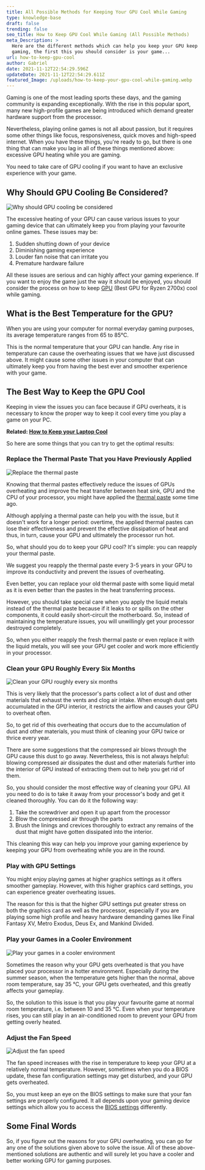 ```yaml
---
title: All Possible Methods for Keeping Your GPU Cool While Gaming
type: knowledge-base
draft: false
trending: false
seo_title: How to Keep GPU Cool While Gaming (All Possible Methods)
meta_Description: >
  Here are the different methods which can help you keep your GPU keep while
  gaming, the first this you should consider is your game...
url: how-to-keep-gpu-cool
author: Gabriel
date: 2021-11-12T22:54:29.596Z
updateDate: 2021-11-12T22:54:29.611Z
featured_Image: /uploads/how-to-keep-your-gpu-cool-while-gaming.webp
---
```

Gaming is one of the most leading sports these days, and the gaming community is expanding exceptionally. With the rise in this popular sport, many new high-profile games are being introduced which demand greater hardware support from the processor.

Nevertheless, playing online games is not all about passion, but it requires some other things like focus, responsiveness, quick moves and high-speed internet. When you have these things, you're ready to go, but there is one thing that can make you lag in all of these things mentioned above: excessive GPU heating while you are gaming.

You need to take care of GPU cooling if you want to have an exclusive experience with your game.

## Why Should GPU Cooling Be Considered?

![Why should GPU cooling be considered](https://gamingtechies.com/img/why-should-gpu-cooling-be-considered.webp "Why should GPU cooling be considered")

The excessive heating of your GPU can cause various issues to your gaming device that can ultimately keep you from playing your favourite online games. These issues may be:

1. Sudden shutting down of your device
2. Diminishing gaming experience
3. Louder fan noise that can irritate you
4. Premature hardware failure

All these issues are serious and can highly affect your gaming experience. If you want to enjoy the game just the way it should be enjoyed, you should consider the process on how to keep [GPU](https://gamingtechies.com/best-gpu-for-ryzen-7-2700x/) (Best GPU for Ryzen 2700x) cool while gaming.

## What is the Best Temperature for the GPU?

When you are using your computer for normal everyday gaming purposes, its average temperature ranges from 65 to 85°C.

This is the normal temperature that your GPU can handle. Any rise in temperature can cause the overheating issues that we have just discussed above. It might cause some other issues in your computer that can ultimately keep you from having the best ever and smoother experience with your game.

## The Best Way to Keep the GPU Cool

Keeping in view the issues you can face because if GPU overheats, it is necessary to know the proper way to keep it cool every time you play a game on your PC.

**Related: [How to Keep your Laptop Cool](https://gamingtechies.com/how-to-keep-a-gaming-laptop-cool/)**

So here are some things that you can try to get the optimal results:

### Replace the Thermal Paste That you Have Previously Applied

![Replace the thermal paste](https://gamingtechies.com/img/replace-the-thermal-paste.webp "Replace the thermal paste")

Knowing that thermal pastes effectively reduce the issues of GPUs overheating and improve the heat transfer between heat sink, GPU and the CPU of your processor, you might have applied the [thermal paste](https://en.wikipedia.org/wiki/Thermal_paste) some time ago.

Although applying a thermal paste can help you with the issue, but it doesn't work for a longer period: overtime, the applied thermal pastes can lose their effectiveness and prevent the effective dissipation of heat and thus, in turn, cause your GPU and ultimately the processor run hot.

So, what should you do to keep your GPU cool? It's simple: you can reapply your thermal paste.

We suggest you reapply the thermal paste every 3-5 years in your GPU to improve its conductivity and prevent the issues of overheating.

Even better, you can replace your old thermal paste with some liquid metal as it is even better than the pastes in the heat transferring process.

However, you should take special care when you apply the liquid metals instead of the thermal paste because if it leaks to or spills on the other components, it could easily short-circuit the motherboard. So, instead of maintaining the temperature issues, you will unwillingly get your processor destroyed completely.

So, when you either reapply the fresh thermal paste or even replace it with the liquid metals, you will see your GPU get cooler and work more efficiently in your processor.

### Clean your GPU Roughly Every Six Months

![Clean your GPU roughly every six months](https://gamingtechies.com/img/clean-your-gpu-roughly-every-six-months.webp "Clean your GPU roughly every six months")

This is very likely that the processor's parts collect a lot of dust and other materials that exhaust the vents and clog air intake. When enough dust gets accumulated in the GPU interior, it restricts the airflow and causes your GPU to overheat often.

So, to get rid of this overheating that occurs due to the accumulation of dust and other materials, you must think of cleaning your GPU twice or thrice every year.

There are some suggestions that the compressed air blows through the GPU cause this dust to go away. Nevertheless, this is not always helpful: blowing compressed air dissipates the dust and other materials further into the interior of GPU instead of extracting them out to help you get rid of them.

So, you should consider the most effective way of cleaning your GPU. All you need to do is to take it away from your processor's body and get it cleaned thoroughly. You can do it the following way:

1. Take the screwdriver and open it up apart from the processor
2. Blow the compressed air through the parts
3. Brush the linings and crevices thoroughly to extract any remains of the dust that might have gotten dissipated into the interior.

This cleaning this way can help you improve your gaming experience by keeping your GPU from overheating while you are in the round.

### Play with GPU Settings

You might enjoy playing games at higher graphics settings as it offers smoother gameplay. However, with this higher graphics card settings, you can experience greater overheating issues.

The reason for this is that the higher GPU settings put greater stress on both the graphics card as well as the processor, especially if you are playing some high profile and heavy hardware demanding games like Final Fantasy XV, Metro Exodus, Deus Ex, and Mankind Divided.

### Play your Games in a Cooler Environment

![Play your games in a cooler environment](https://gamingtechies.com/img/play-your-games-in-a-cooler-environment.webp "Play your games in a cooler environment")

Sometimes the reason why your GPU gets overheated is that you have placed your processor in a hotter environment. Especially during the summer season, when the temperature gets higher than the normal, above room temperature, say 35 °C, your GPU gets overheated, and this greatly affects your gameplay.

So, the solution to this issue is that you play your favourite game at normal room temperature, i.e. between 10 and 35 °C. Even when your temperature rises, you can still play in an air-conditioned room to prevent your GPU from getting overly heated.

### Adjust the Fan Speed

![Adjust the fan speed](https://gamingtechies.com/img/adjust-the-fan-speed.webp "Adjust the fan speed")

The fan speed increases with the rise in temperature to keep your GPU at a relatively normal temperature. However, sometimes when you do a BIOS update, these fan configuration settings may get disturbed, and your GPU gets overheated.

So, you must keep an eye on the BIOS settings to make sure that your fan settings are properly configured. It all depends upon your gaming device settings which allow you to access the [BIOS settings](https://gamingtechies.com/best-bios-setting/) differently.

## Some Final Words

So, if you figure out the reasons for your GPU overheating, you can go for any one of the solutions given above to solve the issue. All of these above-mentioned solutions are authentic and will surely let you have a cooler and better working GPU for gaming purposes.